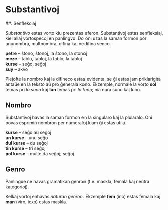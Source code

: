 # Substantivoj

##. Senflekciaj

_Substantivo_ estas vorto kiu prezentas aferon.
Substantivoj estas senfleksiaj, kiel aliaj vortospecoj en panlingvo.
Do oni uzas la saman formon por ununombra, multnombra, difina kaj nedifina senco.

**petre**
– ŝtono, ŝtonoj, la ŝtono, la stonoj  
**meze**
– tablo, tabloj, la tablo, la tabloj  
**kurse**
– seĝo, seĝoj  
**suy**
– akvo  

Plejofte la nombro kaj la difineco estas evidenta, se ĝi estas jam priklarigita antaŭe en la teksto aŭ pro ĝenerala kono.
Ekzemple, normale la vorto **sol** temas pri _la suno_ kaj **lun** temas pri _la luno_; nia nura suno kaj luno.

<!--
Kunmetante du aŭ pli ya vortoj, oni kreas novan vorton.
La lasta vorto en tia kunmetita ĉeno estas la kerna vorto.
La aliaj vortoj, kiuj antaŭas la kernan vorton, nur modifas ĝian sencon.

**sol guang**
– suna lumo  
**lun guang**
– lun lumo  
**lun petre**
– luna ŝtono  
-->

## Nombro

Substantivoj havas la saman formon en la singularo kaj la plularalo.
Oni povas esprimin nombron per numeraloj kiam ĝi estas utila.

**kurse**
– seĝo aŭ seĝoj  
**un kurse**
– unu seĝo  
**dul kurse**
– du seĝoj  
**tin kurse**
– tri seĝoj  
**pol kurse**
– multe da seĝoj; seĝoj


## Genro

Panlingue ne havas gramatikan genron (t.e. maskla, femala kaj neŭtra kategorioj).

Kelkaj vortoj enhavas _naturan genron_.
Ekzemple **fem** (ino) estas femala kaj **man** (viro, icxo) estas maskla.

